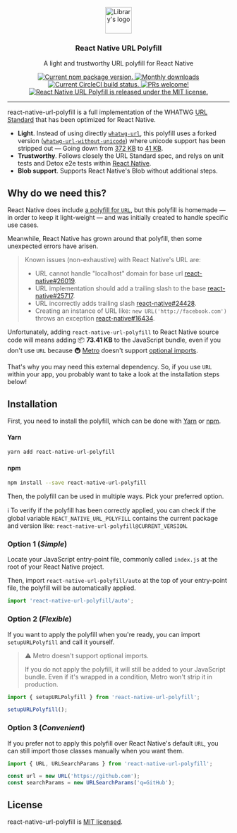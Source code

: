 <p align="center">
  <img height="60" src="https://user-images.githubusercontent.com/7189823/69501658-06047600-0ed5-11ea-8f54-952bf1afd68c.png" alt="Library's logo">
</p>

<h3 align="center">
  React Native URL Polyfill
</h3>

<p align="center">
  A light and trustworthy URL polyfill for React Native
</p>

<p align="center">
  <a href="https://www.npmjs.org/package/react-native-url-polyfill">
    <img src="https://badge.fury.io/js/react-native-url-polyfill.svg" alt="Current npm package version." />
  </a>
  <a href="https://www.npmjs.org/package/react-native-url-polyfill">
    <img src="https://img.shields.io/npm/dm/react-native-url-polyfill" alt="Monthly downloads" />
  </a>
  <a href="https://circleci.com/gh/charpeni/react-native-url-polyfill">
    <img src="https://circleci.com/gh/charpeni/react-native-url-polyfill.svg?style=shield" alt="Current CircleCI build status." />
  </a>
  <a href="https://circleci.com/gh/charpeni/react-native-url-polyfill">
    <img src="https://img.shields.io/badge/PRs-welcome-brightgreen.svg" alt="PRs welcome!" />
  </a>
  <a href="https://github.com/charpeni/react-native-url-polyfill/blob/master/LICENSE">
    <img src="https://img.shields.io/badge/license-MIT-blue.svg" alt="React Native URL Polyfill is released under the MIT license." />
  </a>
</p>

<hr />

react-native-url-polyfill is a full implementation of the WHATWG [URL Standard](https://url.spec.whatwg.org/) that has been optimized for React Native.

- **Light**. Instead of using directly [`whatwg-url`](https://github.com/jsdom/whatwg-url), this polyfill uses a forked version ([`whatwg-url-without-unicode`](https://github.com/charpeni/whatwg-url)) where unicode support has been stripped out — Going down from [372 KB](https://bundlephobia.com/result?p=whatwg-url@8.0.0) to [41 KB](https://bundlephobia.com/result?p=whatwg-url-without-unicode@8.0.0-1).
- **Trustworthy**. Follows closely the URL Standard spec, and relys on unit tests and Detox e2e tests within [React Native](https://github.com/facebook/react-native).
- **Blob support**. Supports React Native's Blob without additional steps.

## Why do we need this?

React Native does include [a polyfill for `URL`](https://github.com/facebook/react-native/blob/8c0c860e38f57e18296f689e47dfb4a54088c260/Libraries/Blob/URL.js#L115-L222), but this polyfill is homemade — in order to keep it light-weight — and was initially created to handle specific use cases.

Meanwhile, React Native has grown around that polyfill, then some unexpected errors have arisen.

> Known issues (non-exhaustive) with React Native's URL are:
>
> - URL cannot handle "localhost" domain for base url [react-native#26019](https://github.com/facebook/react-native/issues/26019).
> - URL implementation should add a trailing slash to the base [react-native#25717](https://github.com/facebook/react-native/issues/25717).
> - URL incorrectly adds trailing slash [react-native#24428](https://github.com/facebook/react-native/issues/24428).
> - Creating an instance of URL like: `new URL('http://facebook.com')` throws an exception [react-native#16434](https://github.com/facebook/react-native/issues/16434).

Unfortunately, adding `react-native-url-polyfill` to React Native source code will means adding 📦 **73.41 KB** to the JavaScript bundle, even if you don't use `URL` because 🚇 [Metro](https://github.com/facebook/metro) doesn't support [optional imports](https://github.com/react-native-community/discussions-and-proposals/issues/120).

That's why you may need this external dependency. So, if you use `URL` within your app, you probably want to take a look at the installation steps below!

## Installation

First, you need to install the polyfill, which can be done with [Yarn](https://yarnpkg.com/) or [npm](https://www.npmjs.com/).

#### Yarn

```bash
yarn add react-native-url-polyfill
```

#### npm

```bash
npm install --save react-native-url-polyfill
```

Then, the polyfill can be used in multiple ways. Pick your preferred option.

ℹ️ To verify if the polyfill has been correctly applied, you can check if the global variable `REACT_NATIVE_URL_POLYFILL` contains the current package and version like: `react-native-url-polyfill@CURRENT_VERSION`.

### Option 1 (_Simple_)

Locate your JavaScript entry-point file, commonly called `index.js` at the root of your React Native project.

Then, import `react-native-url-polyfill/auto` at the top of your entry-point file, the polyfill will be automatically applied.

```javascript
import 'react-native-url-polyfill/auto';
```

### Option 2 (_Flexible_)

If you want to apply the polyfill when you're ready, you can import `setupURLPolyfill` and call it yourself.

> ⚠️ Metro doesn't support optional imports.
>
> If you do not apply the polyfill, it will still be added to your JavaScript bundle.
> Even if it's wrapped in a condition, Metro won't strip it in production.

```javascript
import { setupURLPolyfill } from 'react-native-url-polyfill';

setupURLPolyfill();
```

### Option 3 (_Convenient_)

If you prefer not to apply this polyfill over React Native's default `URL`, you can still import those classes manually when you want them.

```javascript
import { URL, URLSearchParams } from 'react-native-url-polyfill';

const url = new URL('https://github.com');
const searchParams = new URLSearchParams('q=GitHub');
```

## License

react-native-url-polyfill is [MIT licensed](LICENSE).

